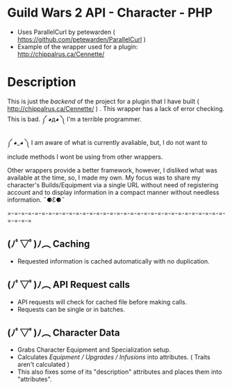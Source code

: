 # Guild Wars 2 API - Character - PHP
- Uses ParallelCurl by petewarden ( https://github.com/petewarden/ParallelCurl )
- Example of the wrapper used for a plugin: http://chippalrus.ca/Cennette/

# Description
This is just the *backend* of the project for a plugin that I have built ( http://chippalrus.ca/Cennette/ ) . This wrapper has a lack of error checking. This is bad. ༼ ◕д◕ ༽ I'm a terrible programmer.

༼ ◕_◕ ༽ I am aware of what is currently avaliable, but, I do not want to include methods I wont be using from other wrappers. 
 
Other wrappers provide a better framework, however, I disliked what was available at the time, so, I made my own. My focus was to share my character's Builds/Equipment via a single URL without need of registering account and to display information in a compact manner without needless information. ˶⚈Ɛ⚈˵ 
 
=-=-=-=-=-=-=-=-=-=-=-=-=-=-=-=-=-=-=-=-=-=-=-=-=-=-=-=-=-=-=-=-=-=-=-=
## (ﾉﾟ▽ﾟ)ﾉ︵ Caching
- Requested information is cached automatically with no duplication.

## (ﾉﾟ▽ﾟ)ﾉ︵ API Request calls
- API requests will check for cached file before making calls.
- Requests can be single or in batches.

## (ﾉﾟ▽ﾟ)ﾉ︵ Character Data
- Grabs Character Equipment and Specialization setup.
- Calculates *Equipment / Upgrades / Infusions* into attributes. ( Traits aren't calculated )
- This also fixes some of its "description" attributes and places them into "attributes".
